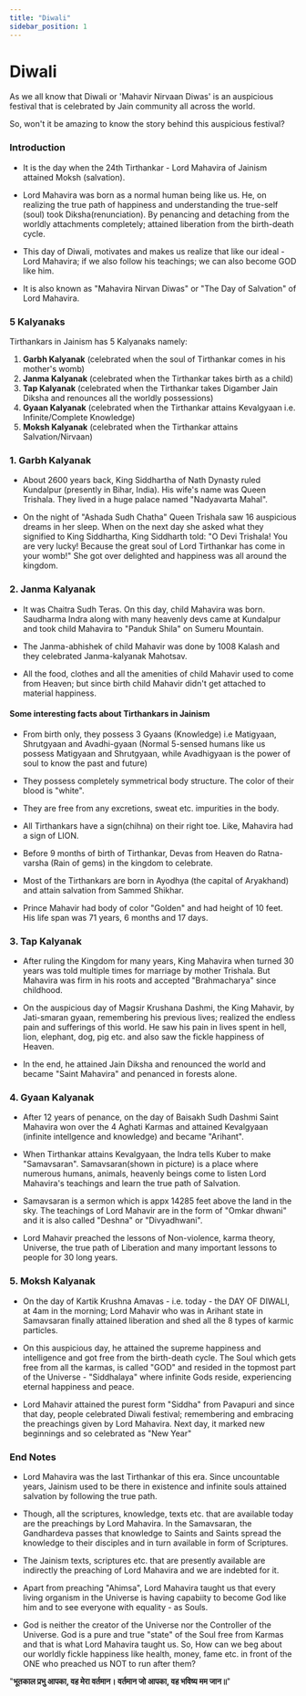 ```yaml
---
title: "Diwali"
sidebar_position: 1
---
```


# Diwali

As we all know that Diwali or 'Mahavir Nirvaan Diwas' is an auspicious festival that is celebrated by Jain community all across the world. 

So, won't it be amazing to know the story behind this auspicious festival?

### Introduction

- It is the day when the 24th Tirthankar - Lord Mahavira of Jainism attained Moksh (salvation).

- Lord Mahavira was born as a normal human being like us. He, on realizing the true path of happiness and understanding the true-self (soul) took Diksha(renunciation). By penancing and detaching from the worldly attachments completely; attained liberation from the birth-death cycle. 

- This day of Diwali, motivates and makes us realize that like our ideal - Lord Mahavira; if we also follow his teachings; we can also become GOD like him.

- It is also known as "Mahavira Nirvan Diwas" or "The Day of Salvation" of Lord Mahavira.

### 5 Kalyanaks

Tirthankars in Jainism has 5 Kalyanaks namely:

1. **Garbh Kalyanak** (celebrated when the soul of Tirthankar comes in his mother's womb)
2. **Janma Kalyanak** (celebrated when the Tirthankar takes birth as a child)
3. **Tap Kalyanak** (celebrated when the Tirthankar takes Digamber Jain Diksha and renounces all the worldly possessions)
4. **Gyaan Kalyanak** (celebrated when the Tirthankar attains Kevalgyaan i.e. Infinite/Complete Knowledge)
5. **Moksh Kalyanak** (celebrated when the Tirthankar attains Salvation/Nirvaan)

### 1. Garbh Kalyanak

- About 2600 years back, King Siddhartha of Nath Dynasty ruled Kundalpur (presently in Bihar, India). His wife's name was Queen Trishala.  They lived in a huge palace named "Nadyavarta Mahal".

- On the night of "Ashada Sudh Chatha" Queen Trishala saw 16 auspicious dreams in her sleep. When on the next day she asked what      they signified to King Siddhartha, King Siddharth told: "O Devi Trishala! You are very lucky! Because the great soul of Lord Tirthankar has come in your womb!" She got over delighted and happiness was all around the kingdom.

### 2. Janma Kalyanak

- It was Chaitra Sudh Teras. On this day, child Mahavira was born. Saudharma Indra along with many heavenly devs came at Kundalpur and took child Mahavira to "Panduk Shila" on Sumeru Mountain.

- The Janma-abhishek of child Mahavir was done by 1008 Kalash and they celebrated Janma-kalyanak Mahotsav. 

- All the food, clothes and all the amenities of child Mahavir used to come from Heaven; but since birth child Mahavir didn't get attached to material happiness.

#### Some interesting facts about Tirthankars in Jainism

- From birth only, they possess 3 Gyaans (Knowledge) i.e Matigyaan, Shrutgyaan and Avadhi-gyaan (Normal 5-sensed humans like us possess Matigyaan and Shrutgyaan, while Avadhigyaan is the power of soul to know the past and future)

- They possess completely symmetrical body structure. The color of their blood is "white".

- They are free from any excretions, sweat etc. impurities in the body.

- All Tirthankars have a sign(chihna) on their right toe. Like, Mahavira had a sign of LION.

- Before 9 months of birth of Tirthankar, Devas from Heaven do Ratna-varsha (Rain of gems) in the kingdom to celebrate.

- Most of the Tirthankars are born in Ayodhya (the capital of Aryakhand) and attain salvation from Sammed Shikhar.

- Prince Mahavir had body of color "Golden" and had height of 10 feet. His life span was 71 years, 6 months and 17 days.

### 3. Tap Kalyanak

- After ruling the Kingdom for many years, King Mahavira when turned 30 years was told multiple times for marriage by mother Trishala. But Mahavira was firm in his roots and accepted "Brahmacharya" since childhood.

- On the auspicious day of Magsir Krushana Dashmi, the King Mahavir, by Jati-smaran gyaan, remembering his previous lives; realized the endless pain and sufferings of this world. He saw his pain in lives spent in hell, lion, elephant, dog, pig etc. and also saw the fickle happiness of Heaven.

- In the end, he attained Jain Diksha and renounced the world and became "Saint Mahavira"  and penanced in forests alone.

### 4. Gyaan Kalyanak

- After 12 years of penance, on the day of Baisakh Sudh Dashmi Saint Mahavira won over the 4 Aghati Karmas and attained Kevalgyaan (infinite intellgence and knowledge)  and became "Arihant".

- When Tirthankar attains Kevalgyaan, the Indra tells Kuber to make "Samavsaran". Samavsaran(shown in picture) is a place where numerous humans, animals, heavenly beings come to listen Lord Mahavira's teachings and learn the true path of Salvation.

- Samavsaran is a sermon which is appx 14285 feet above the land in the sky. The teachings of Lord Mahavir are in the form of "Omkar dhwani" and it is also called "Deshna" or "Divyadhwani".

- Lord Mahavir preached the lessons of Non-violence, karma theory, Universe, the true path of Liberation and many important lessons to people for 30 long years. 


### 5. Moksh Kalyanak

- On the day of Kartik Krushna Amavas - i.e. today - the DAY OF DIWALI, at 4am in the morning; Lord Mahavir who was in Arihant state in Samavsaran finally attained liberation and shed all the 8 types of karmic particles.

- On this auspicious day, he attained the supreme happiness and intelligence and got free from the birth-death cycle. The Soul which gets free from all the karmas, is called "GOD" and resided in the topmost part of the Universe - "Siddhalaya" where infinite Gods reside, experiencing eternal happiness and peace.

- Lord Mahavir attained the purest form "Siddha" from Pavapuri and since that day, people celebrated Diwali festival; remembering and embracing the preachings given by Lord Mahavira. Next day, it marked new beginnings and so celebrated as "New Year"

### End Notes

- Lord Mahavira was the last Tirthankar of this era.  Since uncountable years, Jainism used to be there in existence and infinite souls attained salvation by following the true path.

- Though, all the scriptures, knowledge, texts etc. that are available today are the preachings by Lord Mahavira. In the Samavsaran, the Gandhardeva passes that knowledge to Saints and Saints spread the knowledge to their disciples and in turn available in form of Scriptures.

- The Jainism texts, scriptures etc. that are presently available are indirectly the preaching of Lord Mahavira and we are indebted for it.

- Apart from preaching "Ahimsa", Lord Mahavira taught us that every living organism in the Universe is having capabiity to become God like him and to see everyone with equality - as Souls.

- God is neither the creator of the Universe nor the Controller of the Universe. God is a pure and true "state" of the Soul free from Karmas and that is what Lord Mahavira taught us.  So, How can we beg about our worldly fickle happiness like health, money, fame etc. in front of the ONE who preached us NOT to run after them?

"**भूतकाल प्रभु आपका, वह मेरा वर्तमान। वर्तमान जो आपका, वह भविष्य मम जान॥**"






